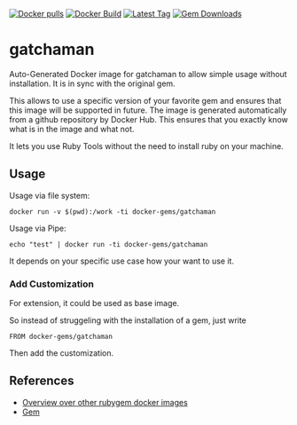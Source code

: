 [![Docker pulls](https://img.shields.io/docker/pulls/rubygem/gatchaman.svg)](https://hub.docker.com/r/rubygem/gatchaman/)
[![Docker Build](https://img.shields.io/docker/automated/rubygem/gatchaman.svg)](https://hub.docker.com/r/rubygem/gatchaman/)
[![Latest Tag](https://img.shields.io/github/tag/docker-rubygem/gatchaman.svg)](https://hub.docker.com/r/rubygem/gatchaman/)
[![Gem Downloads](https://img.shields.io/gem/dt/gatchaman.svg)](https://rubygems.org/gems/gatchaman/)
# gatchaman

Auto-Generated Docker image for gatchaman to allow simple usage without installation.
It is in sync with the original gem.

This allows to use a specific version of your favorite gem and ensures that this image will be supported in future.
The image is generated automatically from a github repository by Docker Hub.
This ensures that you exactly know what is in the image and what not.

It lets you use Ruby Tools without the need to install ruby on your machine.

## Usage

Usage via file system:

`docker run -v $(pwd):/work -ti docker-gems/gatchaman`

Usage via Pipe:

`echo "test" | docker run -ti docker-gems/gatchaman`

It depends on your specific use case how your want to use it.

### Add Customization

For extension, it could be used as base image.

So instead of struggeling with the installation of a gem, just write

`FROM docker-gems/gatchaman`

Then add the customization.

## References

 - [Overview over other rubygem docker images](https://github.com/thinkbot/docker-rubygem)
 - [Gem](https://rubygems.org/gems/gatchaman/)
